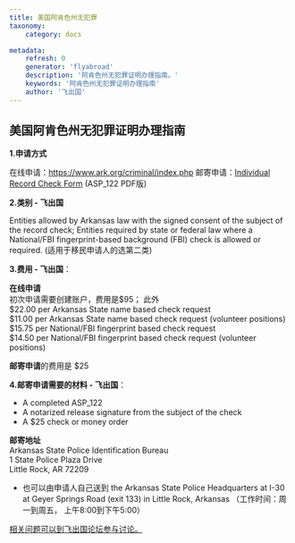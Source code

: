 ```yaml
---
title: 美国阿肯色州无犯罪
taxonomy:
    category: docs

metadata:
    refresh: 0
    generator: 'flyabroad'
    description: '阿肯色州无犯罪证明办理指南。'
    keywords: '阿肯色州无犯罪证明办理指南'
    author: '飞出国'
---
```


## 美国阿肯色州无犯罪证明办理指南

**1.申请方式**

在线申请：https://www.ark.org/criminal/index.php
邮寄申请：[Individual Record Check Form](https://static.ark.org/asp/pdf/asp_122.pdf) (ASP_122 PDF版)

**2.类别 - 飞出国** 
 
Entities allowed by Arkansas law with the signed consent of the subject of the record check; Entities required by state or federal law where a National/FBI fingerprint-based background (FBI) check is allowed or required. (适用于移民申请人的选第二类)

**3.费用 - 飞出国**：

**在线申请**  
初次申请需要创建账户，费用是$95；
此外  
$22.00 per Arkansas State name based check request  
$11.00 per Arkansas State name based check request (volunteer positions)  
$15.75 per National/FBI fingerprint based check request  
$14.50 per National/FBI fingerprint based check request (volunteer positions)  

**邮寄申请**的费用是 $25

**4.邮寄申请需要的材料 - 飞出国**：

* A completed ASP_122
* A notarized release signature from the subject of the check
* A $25 check or money order

**邮寄地址**  
Arkansas State Police Identification Bureau  
1 State Police Plaza Drive  
Little Rock, AR 72209  

* 也可以由申请人自己送到 the Arkansas State Police Headquarters at I-30 at Geyer Springs Road (exit 133) in Little Rock, Arkansas （工作时间：周一到周五， 上午8:00到下午5:00）




[相关问题可以到飞出国论坛参与讨论。](http://bbs.fcgvisa.com/t/17168?target=_blank)